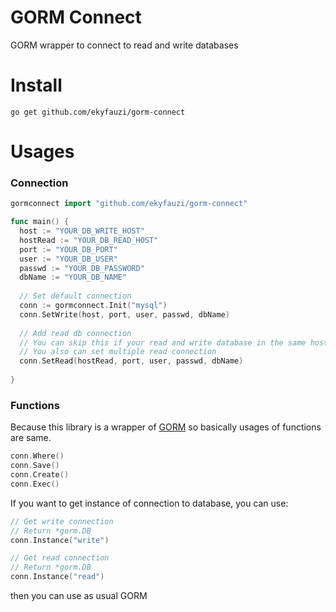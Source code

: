# GORM Connect
GORM wrapper to connect to read and write databases

# Install
```go get github.com/ekyfauzi/gorm-connect```

# Usages
### Connection
```go
gormconnect import "github.com/ekyfauzi/gorm-connect"

func main() {
  host := "YOUR_DB_WRITE_HOST"
  hostRead := "YOUR_DB_READ_HOST"
  port := "YOUR_DB_PORT"
  user := "YOUR_DB_USER"
  passwd := "YOUR_DB_PASSWORD"
  dbName := "YOUR_DB_NAME"
  
  // Set default connection
  conn := gormconnect.Init("mysql")
  conn.SetWrite(host, port, user, passwd, dbName)
  
  // Add read db connection
  // You can skip this if your read and write database in the same host
  // You also can set multiple read connection
  conn.SetRead(hostRead, port, user, passwd, dbName)
  
}
```

### Functions
Because this library is a wrapper of [GORM](https://github.com/go-gorm/gorm) so basically usages of functions are same.
```go
conn.Where()
conn.Save()
conn.Create()
conn.Exec()
```

If you want to get instance of connection to database, you can use:
```go
// Get write connection
// Return *gorm.DB
conn.Instance("write")

// Get read connection
// Return *gorm.DB
conn.Instance("read")
```
then you can use as usual GORM
